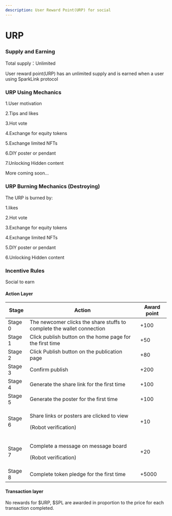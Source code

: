 ```yaml
---
description: User Reward Point(URP) for social
---
```


# URP

### **Supply and Earning**

Total supply：Unlimited

User reward point(URP) has an unlimited supply and is earned when a user using SparkLink protocol



### URP Using Mechanics

1.User motivation

2.Tips and likes

3.Hot vote

4.Exchange for equity tokens

5.Exchange limited NFTs

6.DIY poster or pendant

7.Unlocking Hidden content

More coming soon...





### URP Burning Mechanics (Destroying)

The URP is burned by:

1.likes

2.Hot vote

3.Exchange for equity tokens

4.Exchange limited NFTs

5.DIY poster or pendant

6.Unlocking Hidden content&#x20;





### Incentive Rules&#x20;

Social to earn

#### Action Layer&#x20;

| Stage   | Action                                                                               | Award point |
| ------- | ------------------------------------------------------------------------------------ | ----------- |
| Stage 0 | The newcomer clicks the share stuffs to complete the wallet connection               | +100        |
| Stage 1 | Click publish button on the home page for the first time                             | +50         |
| Stage 2 | Click Publish button on the publication page                                         | +80         |
| Stage 3 | Confirm publish                                                                      | +200        |
| Stage 4 | Generate the share link for the first time                                           | +100        |
| Stage 5 | Generate the poster for the first time                                               | +100        |
| Stage 6 | <p>Share links or posters are clicked to view</p><p>(Robot verification)</p><p> </p> | +10         |
| Stage 7 | <p>Complete a message on message board</p><p>(Robot verification)</p><p> </p>        | +20         |
| Stage 8 | Complete token pledge for the first time                                             | +5000       |

#### Transaction layer

No rewards for $URP, $SPL are awarded in proportion to the price for each transaction completed.





